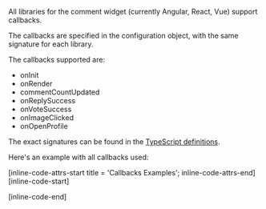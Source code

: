 All libraries for the comment widget (currently Angular, React, Vue) support callbacks.

The callbacks are specified in the configuration object, with the same signature for each library.

The callbacks supported are:

- onInit
- onRender
- commentCountUpdated
- onReplySuccess
- onVoteSuccess
- onImageClicked
- onOpenProfile

The exact signatures can be found in the [TypeScript definitions](https://github.com/FastComments/fastcomments-typescript/blob/main/src/fast-comments-comment-widget-config.ts#L124).

Here's an example with all callbacks used:

[inline-code-attrs-start title = 'Callbacks Examples'; inline-code-attrs-end]
[inline-code-start]
<script src="https://cdn.fastcomments.com/js/embed-v2.min.js"></script>
<div id="fastcomments-widget"></div>
<script>
    window.FastCommentsUI(document.getElementById('fastcomments-widget'), {
        tenantId: 'demo',
        onInit: function () {
            console.log('Library started to fetch comments!');
        },
        onRender: function () {
            console.log('Render event happened!');
        },
        commentCountUpdated: function (newCount) {
            console.log('New comment count:', newCount);
        },
        onReplySuccess: function (comment) {
            console.log('New comment saved!', comment);
        },
        onVoteSuccess: function (comment, voteId, direction, status) {
            console.log('New vote saved!', comment, voteId, direction, status);
        },
        onImageClicked: function (src) {
            console.log('Image clicked!', src);
        },
        onOpenProfile: function (userId) {
            console.log('User tried to open profile', userId);
            // return true; // return true to prevent default behavior (opening fastcomments.com user profile).
        }
    });
</script>
[inline-code-end]

